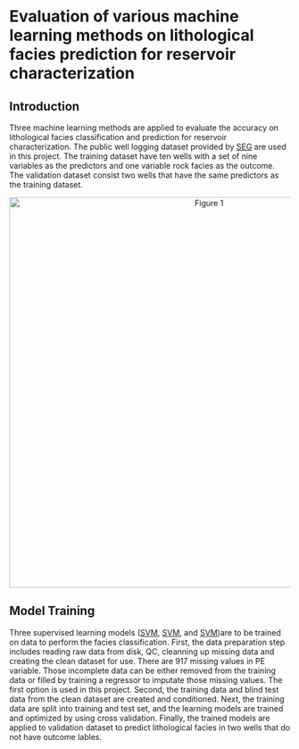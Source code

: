 # Evaluation of various machine learning methods on lithological facies prediction for reservoir characterization

## Introduction
Three machine learning methods are applied to evaluate the accuracy on lithological facies classification and prediction for reservoir characterization. The public well logging dataset provided by [SEG](http://www.seg.org) are used in this project. The training dataset have ten wells with a set of nine variables as the predictors and one variable rock facies as the outcome. The validation dataset consist two wells that have the same predictors as the training dataset.

<p align="center">
 <img src="https://user-images.githubusercontent.com/110936252/184386376-e2e00f8a-6cda-429c-9e20-db2632d716d3.png" alt="Figure 1" width="700"/>
</p>

## Model Training
Three supervised learning models ([SVM](svm.ipynb), [SVM](svm.ipynb), and [SVM](svm.ipynb))are to be trained on data to perform the facies classification. First, the data preparation step includes reading raw data from disk, QC, cleanning up missing data and creating the clean dataset for use. There are 917 missing values in PE variable. Those incomplete data can be either removed from the training data or filled by training a regressor to imputate those missing values. The first option is used in this project. Second, the training data and blind test data from the clean dataset are created and conditioned. Next, the training data are split into training and test set, and the learning models are trained and optimized by using cross validation. Finally, the trained models are applied to validation dataset to predict lithological facies in two wells that do not have outcome lables.

